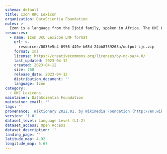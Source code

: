 ```yaml
---
schema: default
title: Izon UKC Lexicon
organization: DataScientia Foundation
notes: >-
  Izon is a language from the Ijoid family, spoken in Africa. The UKC Lexicon of Izon is represented as a lexico-semantic network. It consists of words, word senses, synsets, as well as sense-level and synset-level relationships.
resources:
  - name: Izon UKC Lexicon LMF format
    url: >-
      resources/0035e5c4-0956-449e-b65d-24bb8739263a/output-ijc.zip
    format: xml
    license: https://creativecommons.org/licenses/by-nc-sa/4.0/
    last_updated: 2023-04-12
    created: 2023-04-12
    size: 768
    release_date: 2023-04-12
    distribution_document: ''
    language: Izon
category:
  - UKC Lexicons
maintainer: DataScientia Foundation
maintainer_email: ''
tags: ''
provenance: 'Wiktionary 2022.01. by Wikimedia Foundation (http://en.wiktionary.org); Princeton WordNet 2.1 by Princeton University (https://wordnet.princeton.edu)'
version: '1.0'
dataset_level: Language Level (L1-2)
dataset_access: Open Access
dataset_description: ''
landing_page: ''
latitude_map: 4.92
longitude_map: 5.67
---
```

